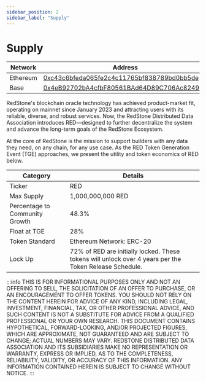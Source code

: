 ```yaml
---
sidebar_position: 2
sidebar_label: "Supply"
---
```


# Supply

| Network  | Address                                                                                                               |
| -------- | --------------------------------------------------------------------------------------------------------------------- |
| Ethereum | [0xc43c6bfeda065fe2c4c11765bf838789bd0bb5de](https://etherscan.io/address/0xc43c6bfeda065fe2c4c11765bf838789bd0bb5de) |
| Base     | [0x4eB92702bA4cfbF80561BAd64D89C706Ac824960](https://basescan.org/address/0x4eB92702bA4cfbF80561BAd64D89C706Ac824960)                                                                                                                |

RedStone's blockchain oracle technology has achieved product-market fit, operating on mainnet since January 2023 and attracting users with its reliable, diverse, and robust services. Now, the RedStone Distributed Data Association introduces RED—designed to further decentralize the system and advance the long-term goals of the RedStone Ecosystem.

At the core of RedStone is the mission to support builders with any data they need, on any chain, for any use case. As the RED Token Generation Event (TGE) approaches, we present the utility and token economics of RED below.

| Category                       | Details                                                                                                |
| ------------------------------ | ------------------------------------------------------------------------------------------------------ |
| Ticker                         | RED                                                                                                    |
| Max Supply                     | 1,000,000,000 RED                                                                                      |
| Percentage to Community Growth | 48.3%                                                                                                  |
| Float at TGE                   | 28%                                                                                                    |
| Token Standard                 | Ethereum Network: ERC-20                                                                               |
| Lock Up                        | 72% of RED are initially locked. These tokens will unlock over 4 years per the Token Release Schedule. |

:::info
THIS IS FOR INFORMATIONAL PURPOSES ONLY AND NOT AN OFFERING TO SELL, THE SOLICITATION OF AN OFFER TO PURCHASE, OR AN ENCOURAGEMENT TO OFFER TOKENS. YOU SHOULD NOT RELY ON THE CONTENT HEREIN FOR ADVICE OF ANY KIND, INCLUDING LEGAL, INVESTMENT, FINANCIAL, TAX, OR OTHER PROFESSIONAL ADVICE, AND SUCH CONTENT IS NOT A SUBSTITUTE FOR ADVICE FROM A QUALIFIED PROFESSIONAL OR YOUR OWN RESEARCH. THIS DOCUMENT CONTAINS HYPOTHETICAL, FORWARD-LOOKING, AND/OR PROJECTED FIGURES, WHICH ARE APPROXIMATE, NOT GUARANTEED AND ARE SUBJECT TO CHANGE; ACTUAL NUMBERS MAY VARY. REDSTONE DISTRIBUTED DATA ASSOCIATION AND ITS SUBSIDIARIES MAKE NO REPRESENTATION OR WARRANTY, EXPRESS OR IMPLIED, AS TO THE COMPLETENESS, RELIABILITY, VALIDITY, OR ACCURACY OF THIS INFORMATION. ANY INFORMATION CONTAINED HEREIN IS SUBJECT TO CHANGE WITHOUT NOTICE.
:::
